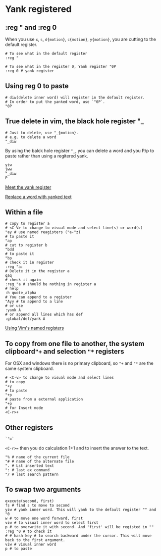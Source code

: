 # Yank registered

## :reg " and :reg 0
When you use `x`, `s`, `d{motion}`, `c{motion}`, `y{motion}`, you are cutting to the default register.

    # To see what in the default register
    :reg "

    # To see what in the register 0, Yank register "0P
    :reg 0 # yank register


## Using reg 0 to paste

    # diw(delete inner word) will register in the default register.
    # In order to put the yanked word, use `"0P`.
    "0P

## True delete in vim, the black hole register "_

    # Just to delete, use "_{motion}. 
    # e.g. to delete a word
    "_diw

By using the balck hole register `"_`, you can delete a word and you P/p to paste rather than using a regitered yank.

    yiw
    jww
    "_diw
    P

[Meet the yank register](http://vimcasts.org/episodes/meet-the-yank-register/)

[Replace a word with yanked text](http://vim.wikia.com/wiki/Replace_a_word_with_yanked_text)


## Within a file

    # copy to register a
    # <C-V> to change to visual mode and select line(s) or word(s) 
    "ay # use named reagisters ("a-"z)
    # to paste it
    "ap
    # cut to register b
    "bdd
    # to paste it
    "bp
    # check it in register
    :reg "a:
    # Delete it in the register a
    qaq
    # check it again
    :reg "a # should be nothing in register a
    # help 
    :h quote_alpha
    # You can append to a register
    "Ayy # to append to a line
    # or use
    :yank A 
    # or append all lines which has def
    :global/def/yank A

[Using Vim's named registers](http://vimcasts.org/episodes/using-vims-named-registers/)

## To copy from one file to another, the system clipboard`"+` and selection `"*` registers
For OSX and windows there is no primary clipboard, so `"+` and `"*` are the same system clipboard.

    # <C-v> to change to visual mode and select lines
    # to copy
    "+y
    # to paste
    "+p
    # paste from a external application
    "+p
    # for Insert mode
    <C-r>+

## Other registers

    `"=`

`<C-r>=` then you do calculation 1+1 and <CR> to insert the answer to the text.

    "% # name of the current file
    "# # name of the alternate file
    ". # Lst inserted text
    ": # last ex command
    "/ # last search pattern    

## To swap two arguments

    execute(second, first)
    fs # find s to move to second
    yiw # yank inner word. This will yank to the default register "" and "0
    w # to move one word forward, first
    viw # to visual inner word to select first
    p # to overwrite it with second. And 'first' will be registed in "" 
    :reg "0 # to check it
    # # hash key # to search backward under the cursor. This will move back to the first argument.
    viw # visual inner word
    p # to paste
    
    


